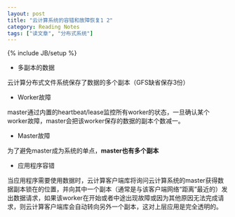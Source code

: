```yaml
---
layout: post
title: "云计算系统的容错和故障恢复1 2"
category: Reading Notes 
tags: ["读文章", "分布式系统"]
---
```

{% include JB/setup %}

- 多副本的数据

云计算分布式文件系统保存了数据的多个副本（GFS缺省保存3份）

- Worker故障

master通过内置的heartbeat/lease监控所有worker的状态，一旦确认某个worker故障，master会把该worker保存的数据的副本个数减一。

- Master故障

为了避免master成为系统的单点，**master也有多个副本**

- 应用程序容错

当应用程序需要使用数据时，云计算客户端库将询问云计算系统的master获得数据副本锁在的位置，并向其中一个副本（通常是与该客户端网络“距离”最近的）发出数据请求，如果该worker在开始或者中途出现故障或因为其他原因无法完成请求，则云计算客户端库会自动转向另外一个副本，这对上层应用是完全透明的。